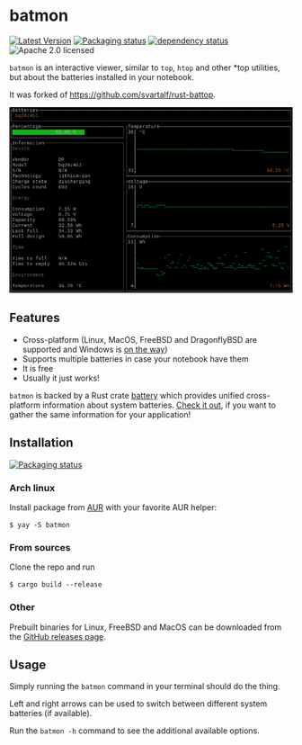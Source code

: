 # batmon

[![Latest Version](https://img.shields.io/crates/v/battop.svg)](https://crates.io/crates/battop)
[![Packaging status](https://repology.org/badge/tiny-repos/battop.svg)](https://repology.org/project/battop/versions)
[![dependency status](https://deps.rs/crate/battop/0.2.4/status.svg)](https://deps.rs/crate/battop/0.2.4)
![Apache 2.0 licensed](https://img.shields.io/badge/license-Apache%202.0-blue.svg)

`batmon` is an interactive viewer, similar to `top`, `htop` and other *top utilities, but about the batteries installed in your notebook.

It was forked of <https://github.com/svartalf/rust-battop>.

![Screenshot](./assets/screenshot.png)

## Features

 * Cross-platform (Linux, MacOS, FreeBSD and DragonflyBSD are supported and Windows is [on the way](https://github.com/svartalf/rust-battop/issues/5))
 * Supports multiple batteries in case your notebook have them
 * It is free
 * Usually it just works!

`batmon` is backed by a Rust crate [battery](https://crates.io/crates/starship_battery) which provides unified cross-platform information about system batteries.
[Check it out](https://github.com/starship/rust-battery), if you want to gather the same information for your application!

## Installation

[![Packaging status](https://repology.org/badge/vertical-allrepos/batmon.svg)](https://repology.org/project/batmon/versions)

### Arch linux

Install package from [AUR](https://aur.archlinux.org/packages/batmon/) with your favorite AUR helper:

```
$ yay -S batmon
```

### From sources

Clone the repo and run

```
$ cargo build --release
```

### Other

Prebuilt binaries for Linux, FreeBSD and MacOS can be downloaded from the [GitHub releases page](https://github.com/6543/batmon/releases).

## Usage

Simply running the `batmon` command in your terminal should do the thing.

Left and right arrows can be used to switch between different system batteries (if available).

Run the `batmon -h` command to see the additional available options.
